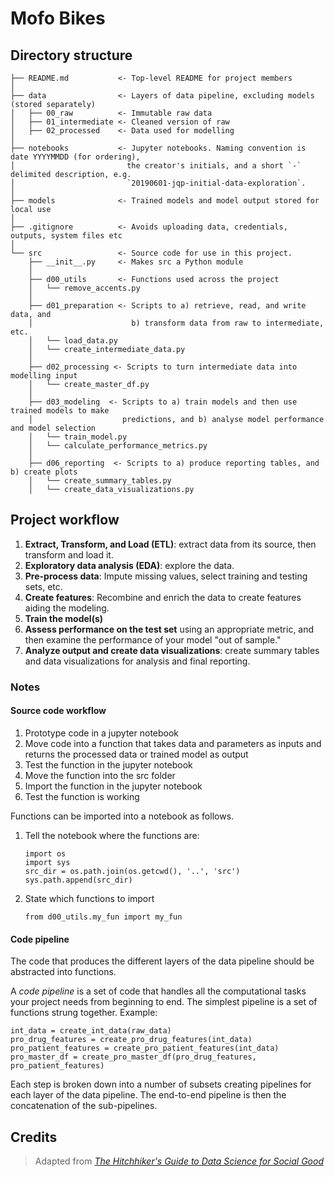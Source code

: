 # Mofo Bikes


## Directory structure
```
├── README.md           <- Top-level README for project members
│
├── data                <- Layers of data pipeline, excluding models (stored separately)
│   ├── 00_raw          <- Immutable raw data
│   ├── 01_intermediate <- Cleaned version of raw
│   ├── 02_processed    <- Data used for modelling
│
├── notebooks           <- Jupyter notebooks. Naming convention is date YYYYMMDD (for ordering),
│                         the creator's initials, and a short `-` delimited description, e.g.
│                         `20190601-jqp-initial-data-exploration`.
│
├── models              <- Trained models and model output stored for local use
│                                           
├── .gitignore          <- Avoids uploading data, credentials, outputs, system files etc
│
└── src                 <- Source code for use in this project.
    ├── __init__.py     <- Makes src a Python module
    │
    ├── d00_utils       <- Functions used across the project
    │   └── remove_accents.py
    │
    ├── d01_preparation <- Scripts to a) retrieve, read, and write data, and
    │                      b) transform data from raw to intermediate, etc.
    │   └── load_data.py
    │   └── create_intermediate_data.py
    │
    ├── d02_processing <- Scripts to turn intermediate data into modelling input
    │   └── create_master_df.py
    │
    ├── d03_modeling  <- Scripts to a) train models and then use trained models to make
    │                    predictions, and b) analyse model performance and model selection
    │   └── train_model.py
    │   └── calculate_performance_metrics.py
    │    
    ├── d06_reporting  <- Scripts to a) produce reporting tables, and b) create plots
    │   └── create_summary_tables.py
    │   └── create_data_visualizations.py
```
## Project workflow

1. **Extract, Transform, and Load (ETL)**: extract data from its source, then transform and load it.
2. **Exploratory data analysis (EDA)**: explore the data.
2. **Pre-process data**: Impute missing values, select training and testing sets, etc.
4. **Create features**: Recombine and enrich the data to create features aiding the modeling.
4. **Train the model(s)** 
5. **Assess performance on the test set** using an appropriate metric, and then examine the performance of your model "out of sample."
6. **Analyze output and create data visualizations**: create summary tables and data visualizations for analysis and final reporting.

### Notes
#### Source code workflow
1. Prototype code in a jupyter notebook
2. Move code into a function that takes data and parameters as inputs and returns the processed data or trained model as output
3. Test the function in the jupyter notebook
4. Move the function into the src folder
5. Import the function in the jupyter notebook 
6. Test the function is working

Functions can be imported into a notebook as follows.

1. Tell the notebook where the functions are:

    ```
    import os
    import sys
    src_dir = os.path.join(os.getcwd(), '..', 'src')
    sys.path.append(src_dir)
    ```

2. State which functions to import

    ```
    from d00_utils.my_fun import my_fun
    ```
    
#### Code pipeline
The code that produces the different layers of the data pipeline should be abstracted into functions.

A *code pipeline* is a set of code that handles all the computational
tasks your project needs from beginning to end. The simplest
pipeline is a set of functions strung together. Example:

    int_data = create_int_data(raw_data)
    pro_drug_features = create_pro_drug_features(int_data)
    pro_patient_features = create_pro_patient_features(int_data)
    pro_master_df = create_pro_master_df(pro_drug_features, pro_patient_features)
    
Each step is broken down into a number of subsets creating pipelines for each layer of the data pipeline.
The end-to-end pipeline is then the concatenation of the sub-pipelines. 

## Credits
> Adapted from [*The Hitchhiker's Guide to Data Science for Social Good*](https://github.com/dssg/hitchhikers-guide)

